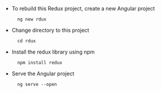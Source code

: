 - To rebuild this Redux project, create a new Angular project

		ng new rdux
		
- Change directory to this project

		cd rdux
		
- Install the redux library using npm

		npm install redux
		
- Serve the Angular project

		ng serve --open